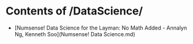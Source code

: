 # Contents of /DataScience/

- [Numsense! Data Science for the Layman: No Math Added - Annalyn Ng, Kenneth Soo](Numsense! Data Science.md)